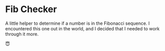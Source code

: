 # Fib Checker

A little helper to determine if a number is in the Fibonacci sequence. I encountered this one out in the world, and I decided that I needed to work through it more.

:innocent:
